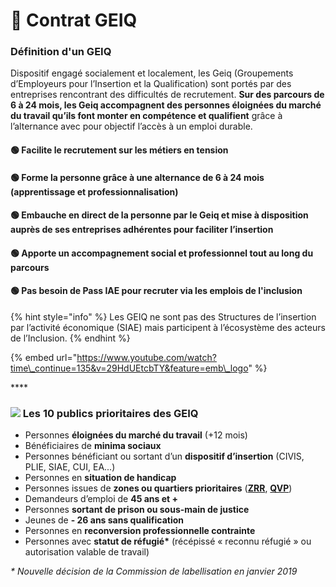 # 📜 Contrat GEIQ

### Définition d'un GEIQ

Dispositif engagé socialement et localement, les Geiq \(Groupements d’Employeurs pour l’Insertion et la Qualification\) sont portés par des entreprises rencontrant des difficultés de recrutement. **Sur des parcours de 6 à 24 mois, les Geiq accompagnent des personnes éloignées du marché du travail qu’ils font monter en compétence et qualifient** grâce à l’alternance avec pour objectif l’accès à un emploi durable.

#### 🟢 Facilite le recrutement sur les métiers en tension 

#### 🟢 Forme la personne grâce à une alternance de 6 à 24 mois \(apprentissage et professionnalisation\) 

#### 🟢 Embauche en direct de la personne par le Geiq et mise à disposition auprès de ses entreprises adhérentes pour faciliter l’insertion

#### 🟢 Apporte un accompagnement social et professionnel tout au long du parcours 

#### 🟢 Pas besoin de Pass IAE pour recruter via les emplois de l'inclusion

{% hint style="info" %}
Les GEIQ ne sont pas des Structures de l’insertion par l’activité économique \(SIAE\) mais participent à l’écosystème des acteurs de l’Inclusion.
{% endhint %}



{% embed url="https://www.youtube.com/watch?time\_continue=135&v=29HdUEtcbTY&feature=emb\_logo" %}

\*\*\*\*

### ![](.gitbook/assets/arrow-right-circle-1-.svg) Les 10 publics prioritaires des GEIQ

* Personnes **éloignées du marché du travail** \(+12 mois\)  
* Bénéficiaires de **minima sociaux** 
* Personnes bénéficiant ou sortant d’un **dispositif d’insertion** \(CIVIS, PLIE, SIAE, CUI, EA...\)  
* Personnes en **situation de handicap** 
* Personnes issues de **zones ou quartiers prioritaires** \([**ZRR**](https://www.data.gouv.fr/fr/datasets/zones-de-revitalisation-rurale-zrr/), [**QVP**](https://sig.ville.gouv.fr/)\) 
* Demandeurs d’emploi de **45 ans et +**
* Personnes **sortant de prison ou sous-main de justice** 
* Jeunes de **- 26 ans sans qualification** 
* Personnes en **reconversion professionnelle contrainte**  
* Personnes avec **statut de réfugié\*** \(récépissé « reconnu réfugié » ou autorisation valable de travail\)

_\* Nouvelle décision de la Commission de labellisation en janvier 2019_

